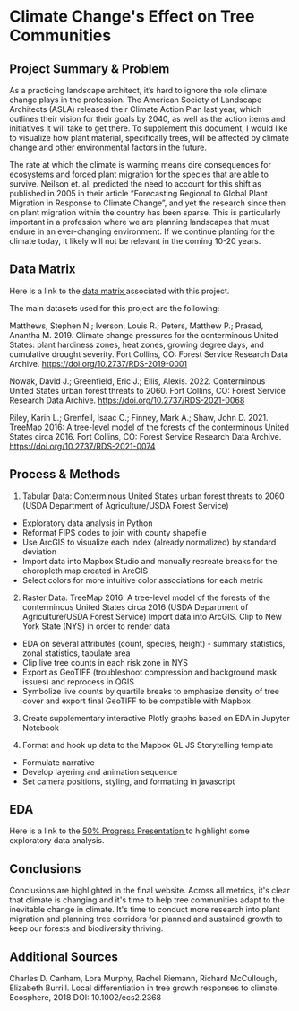 # Climate Change's Effect on Tree Communities

## Project Summary & Problem
As a practicing landscape architect, it’s hard to ignore the role climate change plays in the profession. The American Society of Landscape Architects (ASLA) released their Climate Action Plan last year, which outlines their vision for their goals by 2040, as well as the action items and initiatives it will take to get there. To supplement this document, I would like to visualize how plant material, specifically trees, will be affected by climate change and other environmental factors in the future. 

The rate at which the climate is warming means dire consequences for ecosystems and forced plant migration for the species that are able to survive. Neilson et. al. predicted the need to account for this shift as published in 2005 in their article “Forecasting Regional to Global Plant Migration in Response to Climate Change”, and yet the research since then on plant migration within the country has been sparse. This is particularly important in a profession where we are planning landscapes that must endure in an ever-changing environment. If we continue planting for the climate today, it likely will not be relevant in the coming 10-20 years.

## Data Matrix
Here is a link to the <a href="https://docs.google.com/spreadsheets/d/1-U8MYWjdZTW1YlAPH0wXrIeaHMdnrVUXoG2aaaqCkWk/edit?usp=sharing" target="_blank"> data matrix </a> associated with this project.

The main datasets used for this project are the following:

Matthews, Stephen N.; Iverson, Louis R.; Peters, Matthew P.; Prasad, Anantha M. 2019. Climate change pressures for the conterminous United States: plant hardiness zones, heat zones, growing degree days, and cumulative drought severity. Fort Collins, CO: Forest Service Research Data Archive. https://doi.org/10.2737/RDS-2019-0001

Nowak, David J.; Greenfield, Eric J.; Ellis, Alexis. 2022. Conterminous United States urban forest threats to 2060. Fort Collins, CO: Forest Service Research Data Archive. https://doi.org/10.2737/RDS-2021-0068

Riley, Karin L.; Grenfell, Isaac C.; Finney, Mark A.; Shaw, John D. 2021. TreeMap 2016: A tree-level model of the forests of the conterminous United States circa 2016. Fort Collins, CO: Forest Service Research Data Archive. https://doi.org/10.2737/RDS-2021-0074


## Process & Methods
1. Tabular Data: Conterminous United States urban forest threats to 2060 (USDA Department of Agriculture/USDA Forest Service)
<ul><li>Exploratory data analysis in Python</li>
<li>Reformat FIPS codes to join with county shapefile</li>
<li>Use ArcGIS to visualize each index (already normalized) by standard deviation</li>
<li>Import data into Mapbox Studio and manually recreate breaks for the choropleth map created in ArcGIS</li>
<li>Select colors for more intuitive color associations for each metric</li></ul>

2. Raster Data: TreeMap 2016: A tree-level model of the forests of the conterminous United States circa 2016 (USDA Department of Agriculture/USDA Forest Service)
Import data into ArcGIS. Clip to New York State (NYS) in order to render data
<ul><li>EDA on several attributes (count, species, height) - summary statistics, zonal statistics, tabulate area</li>
<li>Clip live tree counts in each risk zone in NYS</li>
<li>Export as GeoTIFF (troubleshoot compression and background mask issues) and reprocess in QGIS</li>
<li>Symbolize live counts by quartile breaks to emphasize density of tree cover and export final GeoTIFF to be compatible with Mapbox</li></ul>
  
3. Create supplementary interactive Plotly graphs based on EDA in Jupyter Notebook
  
4. Format and hook up data to the Mapbox GL JS Storytelling template
<ul><li>Formulate narrative</li>
<li>Develop layering and animation sequence</li>
<li>Set camera positions, styling, and formatting in javascript</li></ul>

## EDA
Here is a link to the <a href="https://docs.google.com/spreadsheets/d/1-U8MYWjdZTW1YlAPH0wXrIeaHMdnrVUXoG2aaaqCkWk/edit?usp=sharing" target="_blank"> 50% Progress Presentation </a> to highlight some exploratory data analysis.

## Conclusions
Conclusions are highlighted in the final website. Across all metrics, it's clear that climate is changing and it's time to help tree communities adapt to the inevitable change in climate. It's time to conduct more research into plant migration and planning tree corridors for planned and sustained growth to keep our forests and biodiversity thriving.

## Additional Sources
Charles D. Canham, Lora Murphy, Rachel Riemann, Richard McCullough, Elizabeth Burrill. Local differentiation in tree growth responses to climate. Ecosphere, 2018 DOI: 10.1002/ecs2.2368

